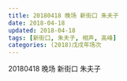 ```yaml
---
title: 20180418 晚场 新街口 朱夫子
date: 2018-04-18
updated: 2018-04-18
tags: [新街口, 朱夫子, 相声, 高峰]
categories: (2018)戊戌年场次 
---
```

20180418 晚场 新街口 朱夫子
